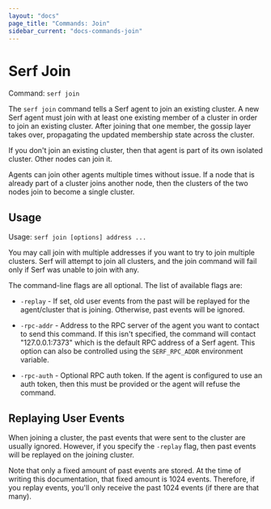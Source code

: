 ```yaml
---
layout: "docs"
page_title: "Commands: Join"
sidebar_current: "docs-commands-join"
---
```


# Serf Join

Command: `serf join`

The `serf join` command tells a Serf agent to join an existing cluster.
A new Serf agent must join with at least one existing member of a cluster
in order to join an existing cluster. After joining that one member,
the gossip layer takes over, propagating the updated membership state across
the cluster.

If you don't join an existing cluster, then that agent is part of its own
isolated cluster. Other nodes can join it.

Agents can join other agents multiple times without issue. If a node that
is already part of a cluster joins another node, then the clusters of the
two nodes join to become a single cluster.

## Usage

Usage: `serf join [options] address ...`

You may call join with multiple addresses if you want to try to join
multiple clusters. Serf will attempt to join all clusters, and the join
command will fail only if Serf was unable to join with any.

The command-line flags are all optional. The list of available flags are:

* `-replay` - If set, old user events from the past will be replayed for the
  agent/cluster that is joining. Otherwise, past events will be ignored.

* `-rpc-addr` - Address to the RPC server of the agent you want to contact
  to send this command. If this isn't specified, the command will contact
  "127.0.0.1:7373" which is the default RPC address of a Serf agent. This option
  can also be controlled using the `SERF_RPC_ADDR` environment variable.

* `-rpc-auth` - Optional RPC auth token. If the agent is configured to use
  an auth token, then this must be provided or the agent will refuse the
  command.

## Replaying User Events

When joining a cluster, the past events that were sent to the cluster are
usually ignored. However, if you specify the `-replay` flag, then past events
will be replayed on the joining cluster.

Note that only a fixed amount of past events are stored. At the time of writing
this documentation, that fixed amount is 1024 events. Therefore, if you replay
events, you'll only receive the past 1024 events (if there are that many).
